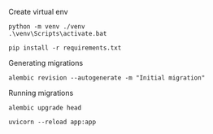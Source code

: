 Create virtual env

```shell
python -m venv ./venv
.\venv\Scripts\activate.bat
```

```shell
pip install -r requirements.txt
```

Generating migrations

```shell
alembic revision --autogenerate -m "Initial migration"
```

Running migrations

```shell
alembic upgrade head
```


```shell
uvicorn --reload app:app
```
